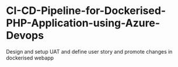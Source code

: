 # CI-CD-Pipeline-for-Dockerised-PHP-Application-using-Azure-Devops
Design and setup UAT and define user story and promote changes in dockerised webapp
